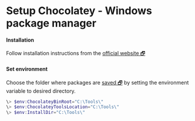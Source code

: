 # Setup Chocolatey - Windows package manager

#### Installation
Follow installation instructions from the [official website 🗗](https://chocolatey.org/)

#### Set environment
Choose the folder where packages are 
[saved 🗗](https://github.com/chocolatey/choco/wiki/GettingStarted#where-are-chocolatey-packages-installed-to)
by setting the environment variable to desired directory.

```powershell
\> $env:ChocolateyBinRoot="C:\Tools\"
\> $env:ChocolateyToolsLocation="C:\Tools\"
\> $env:InstallDir="C:\Tools\"
```
